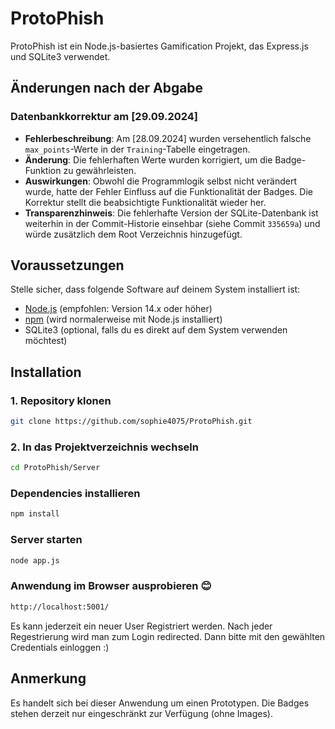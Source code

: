 # ProtoPhish
ProtoPhish ist ein Node.js-basiertes Gamification Projekt, das Express.js und SQLite3 verwendet.

## Änderungen nach der Abgabe

### Datenbankkorrektur am [29.09.2024]
- **Fehlerbeschreibung**: Am [28.09.2024] wurden versehentlich falsche `max_points`-Werte in der `Training`-Tabelle eingetragen.
- **Änderung**: Die fehlerhaften Werte wurden korrigiert, um die Badge-Funktion zu gewährleisten.
- **Auswirkungen**: Obwohl die Programmlogik selbst nicht verändert wurde, hatte der Fehler Einfluss auf die Funktionalität der Badges. Die Korrektur stellt die beabsichtigte Funktionalität wieder her.
- **Transparenzhinweis**: Die fehlerhafte Version der SQLite-Datenbank ist weiterhin in der Commit-Historie einsehbar (siehe Commit `335659a`) und würde zusätzlich dem Root Verzeichnis hinzugefügt.


## Voraussetzungen
Stelle sicher, dass folgende Software auf deinem System installiert ist:

- [Node.js](https://nodejs.org/) (empfohlen: Version 14.x oder höher)
- [npm](https://www.npmjs.com/) (wird normalerweise mit Node.js installiert)
- SQLite3 (optional, falls du es direkt auf dem System verwenden möchtest)

## Installation

### 1. Repository klonen
```bash
git clone https://github.com/sophie4075/ProtoPhish.git
```

### 2. In das Projektverzeichnis wechseln
```bash
cd ProtoPhish/Server
```

### Dependencies installieren
```bash
npm install
```

### Server starten
```bash
node app.js
```
### Anwendung im Browser ausprobieren 😊
```bash
http://localhost:5001/
```

Es kann jederzeit ein neuer User Registriert werden. Nach jeder Regestrierung wird man zum Login redirected. Dann bitte mit den gewählten Credentials einloggen :)


## Anmerkung
Es handelt sich bei dieser Anwendung um einen Prototypen. Die Badges stehen derzeit nur eingeschränkt zur Verfügung (ohne Images). 
